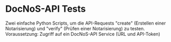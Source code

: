 # DocNoS-API Tests
Zwei einfache Python Scripts, um die API-Requests "create" (Erstellen einer Notarisierung) und "verify" (Prüfen einer Notarisierung) zu testen.
Voraussetzung: Zugriff auf ein DocNoS-API Service (URL und API-Token)
